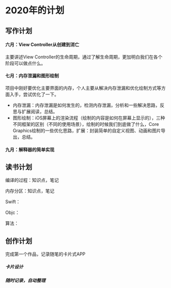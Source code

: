 # 2020年的计划

## 写作计划

#### 六月：View Controller从创建到消亡

主要讲述View Controller的生命周期，通过了解生命周期，更加明白我们在各个阶段可以做点什么。

#### 七月：内存泄漏和图形绘制

项目中刚好要优化主要界面的内存，个人主要从解决内存泄漏和优化绘制方式等方面入手，尝试优化了一下。

* 内存泄漏：内存泄漏是如何发生的，检测内存泄漏，分析和一些解决思路，反思与扩展阅读，总结。
* 图形绘制：iOS屏幕上的渲染流程（绘制的内容是如何在屏幕上显示的），三种不同框架的区别（不同的使用场景），绘制的时候我们到底做了什么，Core Graphics绘制的一些优化思路，扩展：封装简单的自定义视图、动画和图片导出，总结。

#### 九月：解释器的简单实现



## 读书计划

编译的过程：知识点，笔记

内存分区：知识点，笔记

Swift：

Objc：

算法：



## 创作计划

完成第一个作品，记录随笔的卡片式APP

##### 卡片设计

##### 随时记录，自动整理